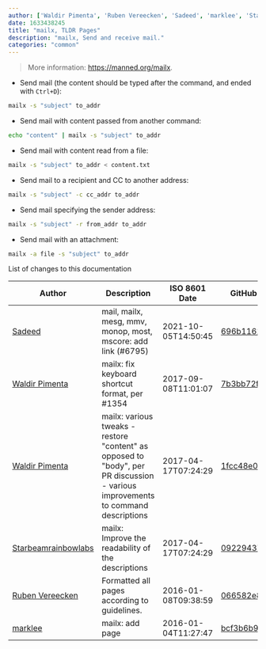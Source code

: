 ```yaml
---
author: ['Waldir Pimenta', 'Ruben Vereecken', 'Sadeed', 'marklee', 'Starbeamrainbowlabs']
date: 1633438245
title: "mailx, TLDR Pages"
description: "mailx, Send and receive mail."
categories: "common"
---
```

> More information: <https://manned.org/mailx>.

- Send mail (the content should be typed after the command, and ended with `Ctrl+D`):

```bash
mailx -s "subject" to_addr
```

- Send mail with content passed from another command:

```bash
echo "content" | mailx -s "subject" to_addr
```

- Send mail with content read from a file:

```bash
mailx -s "subject" to_addr < content.txt
```

- Send mail to a recipient and CC to another address:

```bash
mailx -s "subject" -c cc_addr to_addr
```

- Send mail specifying the sender address:

```bash
mailx -s "subject" -r from_addr to_addr
```

- Send mail with an attachment:

```bash
mailx -a file -s "subject" to_addr
```
List of changes to this documentation


Author | Description | ISO 8601 Date | GitHub link
------|-----|-----|-----
[Sadeed](mailto:sadeeedw@gmail.com) | mail, mailx, mesg, mmv, monop, most, mscore: add link (#6795) | 2021-10-05T14:50:45 | [696b11611fa5](https://github.com/tldr-pages/tldr/commit/696b11611fa5c0ebd61d71d470fc2cd34b700f08)
[Waldir Pimenta](mailto:waldyrious@gmail.com) | mailx: fix keyboard shortcut format, per #1354 | 2017-09-08T11:01:07 | [7b3bb72fbaf3](https://github.com/tldr-pages/tldr/commit/7b3bb72fbaf39e203e1b3215f74ad7a7750e9f72)
[Waldir Pimenta](mailto:waldyrious@gmail.com) | mailx: various tweaks - restore "content" as opposed to "body", per PR discussion - various improvements to command descriptions | 2017-04-17T07:24:29 | [1fcc48e01adf](https://github.com/tldr-pages/tldr/commit/1fcc48e01adf03948a5b35b18446ce811c8615ec)
[Starbeamrainbowlabs](mailto:sbrl@starbeamrainbowlabs.com) | mailx: Improve the readability of the descriptions | 2017-04-17T07:24:29 | [092294370d10](https://github.com/tldr-pages/tldr/commit/092294370d10931bad2277781457c5d985f529dc)
[Ruben Vereecken](mailto:rubenvereecken@gmail.com) | Formatted all pages according to guidelines. | 2016-01-08T09:38:59 | [066582e8eab5](https://github.com/tldr-pages/tldr/commit/066582e8eab57bce9861cc8d379e158d61f1cc95)
[marklee](mailto:marklee@localhost.localdomain) | mailx: add page | 2016-01-04T11:27:47 | [bcf3b6b99748](https://github.com/tldr-pages/tldr/commit/bcf3b6b99748b5ce8aee61eb2f443db8d7d32367)

